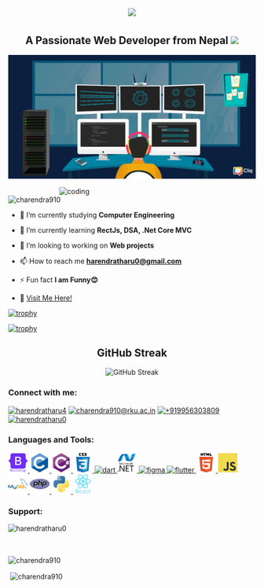 <h1 align="center">
  <a href="https://git.io/typing-svg">
    <img src="https://readme-typing-svg.herokuapp.com/?lines=Hi,There!🙋;I'm+Harendra+Chaudhary;Nice+to+meet+you!&center=true&size=30">
  </a>
</h1>

<h2 align="center">A Passionate Web Developer from Nepal <img src = "https://upload.wikimedia.org/wikipedia/commons/thumb/9/9b/Flag_of_Nepal.svg/1200px-Flag_of_Nepal.svg.png" height="20px"></h2>

![logo](https://github.com/charendra910/charendra910/blob/main/coding2.gif)

<img align="right" width="400" alt="coding" src="https://cdn.dribbble.com/users/1162077/screenshots/3848914/programmer.gif">

<p align="left"> <img src="https://komarev.com/ghpvc/?username=charendra910&label=Profile%20views&color=0e75b6&style=flat" alt="charendra910" /> </p>

- 🔭 I’m currently studying **Computer Engineering**

- 🌱 I’m currently learning **RectJs, DSA, .Net Core MVC**

- 👯 I’m looking to working on **Web projects**

- 📫 How to reach me **harendratharu0@gmail.com**

- ⚡ Fun fact **I am Funny😊**

- 💼 <a href="https://harendraportfolio.000webhostapp.com/" /> Visit Me Here! </a>
  

[![trophy](https://github-profile-trophy.vercel.app/?username=charendra910)](https://github.com/charendra910)

[![trophy](https://github-profile-trophy.vercel.app/?username=charendra910&theme=onedark)](https://github.com/ryo-ma/github-profile-trophy)


<div align="center">

  ## GitHub Streak
  <img src="https://github-readme-streak-stats.herokuapp.com/?user=charendra910" alt="GitHub Streak"/>

</div>



<h3 align="left">Connect with me:</h3>
<p align="left">
<a href="https://twitter.com/harendratharu4" target="blank"><img align="center" src="https://raw.githubusercontent.com/rahuldkjain/github-profile-readme-generator/master/src/images/icons/Social/twitter.svg" alt="harendratharu4" height="30" width="40" /></a>
<a href="https://linkedin.com/in/charendra910@rku.ac.in" target="blank"><img align="center" src="https://raw.githubusercontent.com/rahuldkjain/github-profile-readme-generator/master/src/images/icons/Social/linked-in-alt.svg" alt="charendra910@rku.ac.in" height="30" width="40" /></a>
<a href="https://fb.com/+919956303809" target="blank"><img align="center" src="https://raw.githubusercontent.com/rahuldkjain/github-profile-readme-generator/master/src/images/icons/Social/facebook.svg" alt="+919956303809" height="30" width="40" /></a>
<a href="https://instagram.com/harendratharu0" target="blank"><img align="center" src="https://raw.githubusercontent.com/rahuldkjain/github-profile-readme-generator/master/src/images/icons/Social/instagram.svg" alt="harendratharu0" height="30" width="40" /></a>
</p>

<h3 align="left">Languages and Tools:</h3>
<p align="left"> <a href="https://getbootstrap.com" target="_blank" rel="noreferrer"> <img src="https://raw.githubusercontent.com/devicons/devicon/master/icons/bootstrap/bootstrap-plain-wordmark.svg" alt="bootstrap" width="40" height="40"/> </a> <a href="https://www.cprogramming.com/" target="_blank" rel="noreferrer"> <img src="https://raw.githubusercontent.com/devicons/devicon/master/icons/c/c-original.svg" alt="c" width="40" height="40"/> </a> <a href="https://www.w3schools.com/cs/" target="_blank" rel="noreferrer"> <img src="https://raw.githubusercontent.com/devicons/devicon/master/icons/csharp/csharp-original.svg" alt="csharp" width="40" height="40"/> </a> <a href="https://www.w3schools.com/css/" target="_blank" rel="noreferrer"> <img src="https://raw.githubusercontent.com/devicons/devicon/master/icons/css3/css3-original-wordmark.svg" alt="css3" width="40" height="40"/> </a> <a href="https://dart.dev" target="_blank" rel="noreferrer"> <img src="https://www.vectorlogo.zone/logos/dartlang/dartlang-icon.svg" alt="dart" width="40" height="40"/> </a> <a href="https://dotnet.microsoft.com/" target="_blank" rel="noreferrer"> <img src="https://raw.githubusercontent.com/devicons/devicon/master/icons/dot-net/dot-net-original-wordmark.svg" alt="dotnet" width="40" height="40"/> </a> <a href="https://www.figma.com/" target="_blank" rel="noreferrer"> <img src="https://www.vectorlogo.zone/logos/figma/figma-icon.svg" alt="figma" width="40" height="40"/> </a> <a href="https://flutter.dev" target="_blank" rel="noreferrer"> <img src="https://www.vectorlogo.zone/logos/flutterio/flutterio-icon.svg" alt="flutter" width="40" height="40"/> </a> <a href="https://www.w3.org/html/" target="_blank" rel="noreferrer"> <img src="https://raw.githubusercontent.com/devicons/devicon/master/icons/html5/html5-original-wordmark.svg" alt="html5" width="40" height="40"/> </a> <a href="https://developer.mozilla.org/en-US/docs/Web/JavaScript" target="_blank" rel="noopener noreferrer"> <img src="https://raw.githubusercontent.com/devicons/devicon/master/icons/javascript/javascript-original.svg" alt="javascript" width="40" height="40"/></a><a href="https://www.mysql.com/" target="_blank" rel="noreferrer">
<img src="https://raw.githubusercontent.com/devicons/devicon/master/icons/mysql/mysql-original-wordmark.svg" alt="mysql" width="40" height="40"/> </a> <a href="https://www.php.net" target="_blank" rel="noreferrer"> <img src="https://raw.githubusercontent.com/devicons/devicon/master/icons/php/php-original.svg" alt="php" width="40" height="40"/> </a> <a href="https://www.python.org" target="_blank" rel="noreferrer"> <img src="https://raw.githubusercontent.com/devicons/devicon/master/icons/python/python-original.svg" alt="python" width="40" height="40"/> </a> <a href="https://reactjs.org/" target="_blank" rel="noreferrer"> <img src="https://raw.githubusercontent.com/devicons/devicon/master/icons/react/react-original-wordmark.svg" alt="react" width="40" height="40"/> </a> </p>

<h3 align="left">Support:</h3>
<p><a href="https://www.starbucks.in/ordering"> <img align="left" src="https://cdn.buymeacoffee.com/buttons/v2/default-yellow.png" height="50" width="210" alt="harendratharu0" /></a></p><br><br><br>

<p><img align="left" src="https://github-readme-stats.vercel.app/api/top-langs?username=charendra910&show_icons=true&locale=en&layout=compact" alt="charendra910" /></p><br>

<p>&nbsp;<img align="center" src="https://github-readme-stats.vercel.app/api?username=charendra910&show_icons=true&locale=en" alt="charendra910" /></p>


